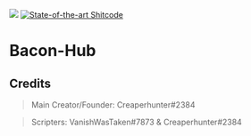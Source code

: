 <img src=https://img.shields.io/badge/language-luau-blue> [![State-of-the-art Shitcode](https://img.shields.io/static/v1?label=State-of-the-art&message=Shitcode&color=7B5804)](https://github.com/trekhleb/state-of-the-art-shitcode)

# Bacon-Hub

## Credits
> Main Creator/Founder: Creaperhunter#2384

> Scripters: VanishWasTaken#7873 & Creaperhunter#2384
